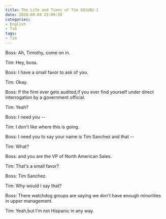 ```yaml
---
title: The Life and Times of Tim S01U02-1
date: 2020-05-03 22:09:18
categories:
- English
- Tim
tags:
- Tim
---
```


<!-- more -->

Boss: Ah, Timothy, come on in.

Tim: Hey, boss.

Boss: I have a small favor to ask of you.

Tim: Okay.

Boss: If the firm ever gets audited,if you ever find yourself under direct interrogation by a government official.

Tim: Yeah?

Boss: I need you --

Tim: I don't like where this is going.

Boss: I need you to say your name is Tim Sanchez and that --

Tim: What?

Boss: and you are the VP of North American Sales.

Tim: That's a small favor?

Boss: Tim Sanchez.

Tim: Why would I say that?

Boss: There watchdog groups are saying we don't have enough minorities in upper management.

Tim: Yeah,but I'm not Hispanic in any way.